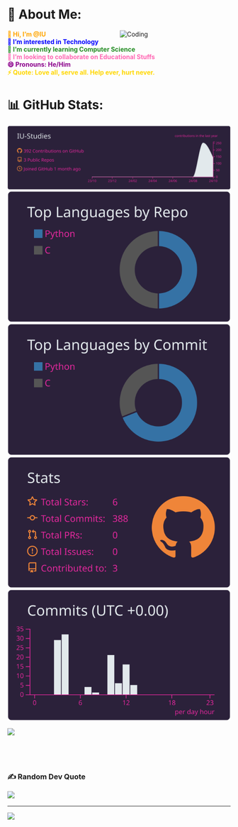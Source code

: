 # 💫 About Me:

<img align="right" alt="Coding" width="250" src="https://cdn.dribbble.com/users/1708950/screenshots/4188877/media/e93c404a9544c94b99bbc8574f7b8626.gif">

<span style="color:#FFA500;"><b>👋 Hi, I’m @IU</b></span><br> <span style="color:#0000FF;"><b>👀 I’m interested in Technology</b></span><br> <span style="color:#228B22;"><b>🌱 I’m currently learning Computer Science</b></span><br> <span style="color:#FF69B4;"><b>💞️ I’m looking to collaborate on Educational Stuffs</b></span><br> <span style="color:#8B008B;"><b>😄 Pronouns: He/Him</b></span><br> <span style="color:#FFD700;"><b>⚡ Quote: Love all, serve all. Help ever, hurt never.</b></span>

# 📊 GitHub Stats:


![](https://raw.githubusercontent.com/IU-Studies/IU-Studies/master/profile-summary-card-output/synthwave/0-profile-details.svg)
![](https://raw.githubusercontent.com/IU-Studies/IU-Studies/master/profile-summary-card-output/synthwave/1-repos-per-language.svg) ![](https://raw.githubusercontent.com/IU-Studies/IU-Studies/master/profile-summary-card-output/synthwave/2-most-commit-language.svg)
![](https://raw.githubusercontent.com/IU-Studies/IU-Studies/master/profile-summary-card-output/synthwave/3-stats.svg) ![](https://raw.githubusercontent.com/IU-Studies/IU-Studies/master/profile-summary-card-output/synthwave/4-productive-time.svg)
<div style="width: 300px; height: 75px; overflow: hidden;">
    <img src="https://github-readme-stats.vercel.app/api/top-langs/?username=IU-Studies&theme=one_dark_pro&hide_border=true&include_all_commits=true&count_private=true&layout=compact" style="width: 80%; height: auto;">
</div>


### ✍️ Random Dev Quote
![](https://quotes-github-readme.vercel.app/api?type=horizontal&theme=radical)

---
![](https://visitcount.itsvg.in/api?id=IU-Studies&icon=0&color=0)
